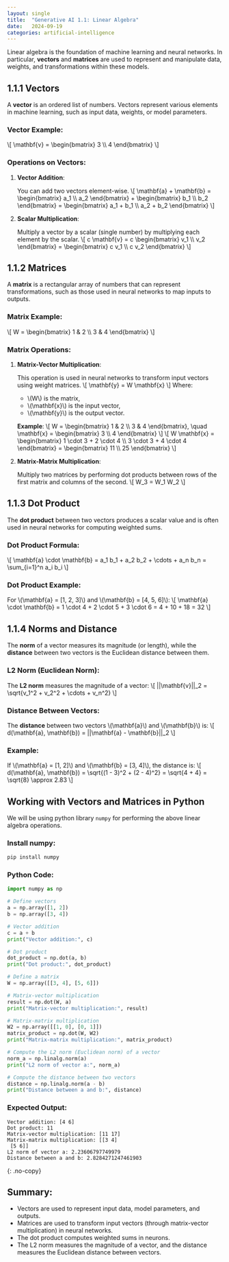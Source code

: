 ```yaml
---
layout: single
title:  "Generative AI 1.1: Linear Algebra"
date:   2024-09-19
categories: artificial-intelligence
---
```


Linear algebra is the foundation of machine learning and neural networks. In particular, **vectors** and **matrices** are used to represent and manipulate data, weights, and transformations within these models.

## 1.1.1 Vectors

A **vector** is an ordered list of numbers. Vectors represent various elements in machine learning, such as input data, weights, or model parameters.

### Vector Example:
\\[
\\mathbf{v} = \\begin{bmatrix} 3 \\\\ 4 \\end{bmatrix}
\\]

### Operations on Vectors:

1. **Vector Addition**:

    You can add two vectors element-wise.
    \\[
    \\mathbf{a} + \\mathbf{b} = \\begin{bmatrix} a_1 \\\\ a_2 \\end{bmatrix} + \\begin{bmatrix} b_1 \\\\ b_2 \\end{bmatrix} = \\begin{bmatrix} a_1 + b_1 \\\\ a_2 + b_2 \\end{bmatrix}
    \\]

2. **Scalar Multiplication**:

    Multiply a vector by a scalar (single number) by multiplying each element by the scalar.
    \\[
    c \\mathbf{v} = c \\begin{bmatrix} v_1 \\\\ v_2 \\end{bmatrix} = \\begin{bmatrix} c v_1 \\\\ c v_2 \\end{bmatrix}
    \\]

## 1.1.2 Matrices

A **matrix** is a rectangular array of numbers that can represent transformations, such as those used in neural networks to map inputs to outputs.

### Matrix Example:
\\[
W = \\begin{bmatrix} 1 & 2 \\\\ 3 & 4 \\end{bmatrix}
\\]

### Matrix Operations:

1. **Matrix-Vector Multiplication**:
    
    This operation is used in neural networks to transform input vectors using weight matrices.
    \\[
    \\mathbf{y} = W \\mathbf{x}
    \\]
    Where:
    - \\(W\\) is the matrix,
    - \\(\\mathbf{x}\\) is the input vector,
    - \\(\\mathbf{y}\\) is the output vector.

    **Example**:
    \\[
    W = \\begin{bmatrix} 1 & 2 \\\\ 3 & 4 \\end{bmatrix}, \\quad \\mathbf{x} = \\begin{bmatrix} 3 \\\\ 4 \\end{bmatrix}
    \\]
    \\[
    W \\mathbf{x} = \\begin{bmatrix} 1 \\cdot 3 + 2 \\cdot 4 \\\\ 3 \\cdot 3 + 4 \\cdot 4 \\end{bmatrix} = \\begin{bmatrix} 11 \\\\ 25 \\end{bmatrix}
    \\]

2. **Matrix-Matrix Multiplication**:
    
    Multiply two matrices by performing dot products between rows of the first matrix and columns of the second.
    \\[
    W_3 = W_1 W_2
    \\]

## 1.1.3 Dot Product

The **dot product** between two vectors produces a scalar value and is often used in neural networks for computing weighted sums.

### Dot Product Formula:
\\[
\\mathbf{a} \\cdot \\mathbf{b} = a_1 b_1 + a_2 b_2 + \\cdots + a_n b_n = \\sum_{i=1}^n a_i b_i
\\]

### Dot Product Example:
For \\(\\mathbf{a} = [1, 2, 3]\\) and \\(\\mathbf{b} = [4, 5, 6]\\):
\\[
\\mathbf{a} \\cdot \\mathbf{b} = 1 \\cdot 4 + 2 \\cdot 5 + 3 \\cdot 6 = 4 + 10 + 18 = 32
\\]

## 1.1.4 Norms and Distance

The **norm** of a vector measures its magnitude (or length), while the **distance** between two vectors is the Euclidean distance between them.

### L2 Norm (Euclidean Norm):
The **L2 norm** measures the magnitude of a vector:
\\[
||\\mathbf{v}||_2 = \\sqrt{v_1^2 + v_2^2 + \\cdots + v_n^2}
\\]

### Distance Between Vectors:
The **distance** between two vectors \\(\\mathbf{a}\\) and \\(\\mathbf{b}\\) is:
\\[
d(\\mathbf{a}, \\mathbf{b}) = ||\\mathbf{a} - \\mathbf{b}||_2
\\]

### Example:
If \\(\\mathbf{a} = [1, 2]\\) and \\(\\mathbf{b} = [3, 4]\\), the distance is:
\\[
d(\\mathbf{a}, \\mathbf{b}) = \\sqrt{(1 - 3)^2 + (2 - 4)^2} = \\sqrt{4 + 4} = \\sqrt{8} \\approx 2.83
\\]

## Working with Vectors and Matrices in Python

We will be using python library `numpy` for performing the above linear algebra operations.

### Install numpy:
```bash
pip install numpy
```

### Python Code:
```python
import numpy as np

# Define vectors
a = np.array([1, 2])
b = np.array([3, 4])

# Vector addition
c = a + b
print("Vector addition:", c)

# Dot product
dot_product = np.dot(a, b)
print("Dot product:", dot_product)

# Define a matrix
W = np.array([[3, 4], [5, 6]])

# Matrix-vector multiplication
result = np.dot(W, a)
print("Matrix-vector multiplication:", result)

# Matrix-matrix multiplication
W2 = np.array([[1, 0], [0, 1]])
matrix_product = np.dot(W, W2)
print("Matrix-matrix multiplication:", matrix_product)

# Compute the L2 norm (Euclidean norm) of a vector
norm_a = np.linalg.norm(a)
print("L2 norm of vector a:", norm_a)

# Compute the distance between two vectors
distance = np.linalg.norm(a - b)
print("Distance between a and b:", distance)
```

### Expected Output:
```
Vector addition: [4 6]
Dot product: 11
Matrix-vector multiplication: [11 17]
Matrix-matrix multiplication: [[3 4]
 [5 6]]
L2 norm of vector a: 2.23606797749979
Distance between a and b: 2.8284271247461903
```
{: .no-copy}

## Summary:
- Vectors are used to represent input data, model parameters, and outputs.
- Matrices are used to transform input vectors (through matrix-vector multiplication) in neural networks.
- The dot product computes weighted sums in neurons.
- The L2 norm measures the magnitude of a vector, and the distance measures the Euclidean distance between vectors.